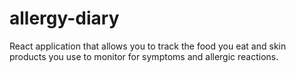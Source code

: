 # allergy-diary

React application that allows you to track the food you eat and skin products you use to monitor for symptoms and allergic reactions.

